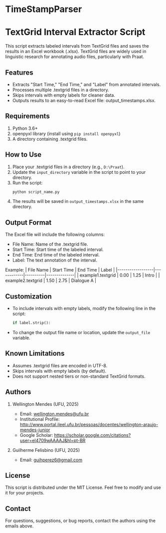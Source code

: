 # TimeStampParser
TextGrid Interval Extractor Script
==================================

This script extracts labeled intervals from TextGrid files and saves the results in an Excel workbook (.xlsx). 
TextGrid files are widely used in linguistic research for annotating audio files, particularly with Praat.

Features
--------
- Extracts "Start Time," "End Time," and "Label" from annotated intervals.
- Processes multiple .textgrid files in a directory.
- Skips intervals with empty labels for cleaner data.
- Outputs results to an easy-to-read Excel file: output_timestamps.xlsx.

Requirements
------------
1. Python 3.6+
2. openpyxl library (install using `pip install openpyxl`)
3. A directory containing .textgrid files.

How to Use
----------
1. Place your .textgrid files in a directory (e.g., `D:\Praat`).
2. Update the `input_directory` variable in the script to point to your directory.
3. Run the script:
   ```python
   python script_name.py
   ```
4. The results will be saved in `output_timestamps.xlsx` in the same directory.

Output Format
-------------
The Excel file will include the following columns:
- File Name: Name of the .textgrid file.
- Start Time: Start time of the labeled interval.
- End Time: End time of the labeled interval.
- Label: The text annotation of the interval.

Example:
| File Name       | Start Time | End Time | Label        |
|------------------|------------|----------|--------------|
| example1.textgrid | 0.00       | 1.25     | Intro        |
| example2.textgrid | 1.50       | 2.75     | Dialogue A   |

Customization
-------------
- To include intervals with empty labels, modify the following line in the script:
  ```python
  if label.strip():
  ```
- To change the output file name or location, update the `output_file` variable.

Known Limitations
-----------------
- Assumes .textgrid files are encoded in UTF-8.
- Skips intervals with empty labels (by default).
- Does not support nested tiers or non-standard TextGrid formats.

Authors
-------
1. Wellington Mendes (UFU, 2025)
   - Email: wellington.mendes@ufu.br
   - Institutional Profile: http://www.portal.ileel.ufu.br/pessoas/docentes/wellington-araujo-mendes-junior
   - Google Scholar: https://scholar.google.com/citations?user=eI4709wAAAAJ&hl=pt-BR

2. Guilherme Felisbino (UFU, 2025)
   - Email: guihperez6@gmail.com

License
-------
This script is distributed under the MIT License. Feel free to modify and use it for your projects.

Contact
-------
For questions, suggestions, or bug reports, contact the authors using the emails above.
